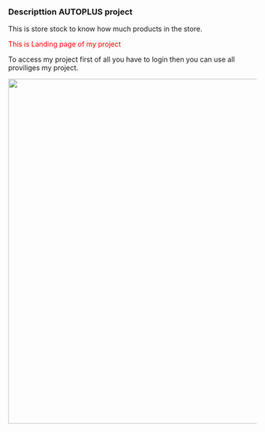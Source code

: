 <h3>Descripttion AUTOPLUS project</h3>
<p>This is store stock to know how much products in the store.</p>
<p style='color:red'> This is Landing page of my project</p>
<p>To access my project first of all you have to login then you can use all proviliges my project.</p>

<img src='https://user-images.githubusercontent.com/117390649/215349787-afd521cd-7a62-4b4e-aece-fc4e8e93ce8c.png' width=700>
